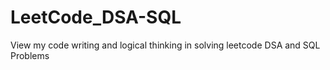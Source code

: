# LeetCode_DSA-SQL
View my code writing and logical thinking in solving leetcode DSA and SQL Problems
